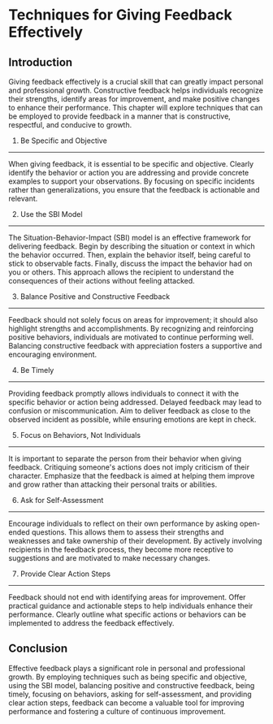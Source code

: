 Techniques for Giving Feedback Effectively
===================================================

Introduction
------------

Giving feedback effectively is a crucial skill that can greatly impact personal and professional growth. Constructive feedback helps individuals recognize their strengths, identify areas for improvement, and make positive changes to enhance their performance. This chapter will explore techniques that can be employed to provide feedback in a manner that is constructive, respectful, and conducive to growth.

1. Be Specific and Objective
----------------------------

When giving feedback, it is essential to be specific and objective. Clearly identify the behavior or action you are addressing and provide concrete examples to support your observations. By focusing on specific incidents rather than generalizations, you ensure that the feedback is actionable and relevant.

2. Use the SBI Model
--------------------

The Situation-Behavior-Impact (SBI) model is an effective framework for delivering feedback. Begin by describing the situation or context in which the behavior occurred. Then, explain the behavior itself, being careful to stick to observable facts. Finally, discuss the impact the behavior had on you or others. This approach allows the recipient to understand the consequences of their actions without feeling attacked.

3. Balance Positive and Constructive Feedback
---------------------------------------------

Feedback should not solely focus on areas for improvement; it should also highlight strengths and accomplishments. By recognizing and reinforcing positive behaviors, individuals are motivated to continue performing well. Balancing constructive feedback with appreciation fosters a supportive and encouraging environment.

4. Be Timely
------------

Providing feedback promptly allows individuals to connect it with the specific behavior or action being addressed. Delayed feedback may lead to confusion or miscommunication. Aim to deliver feedback as close to the observed incident as possible, while ensuring emotions are kept in check.

5. Focus on Behaviors, Not Individuals
--------------------------------------

It is important to separate the person from their behavior when giving feedback. Critiquing someone's actions does not imply criticism of their character. Emphasize that the feedback is aimed at helping them improve and grow rather than attacking their personal traits or abilities.

6. Ask for Self-Assessment
--------------------------

Encourage individuals to reflect on their own performance by asking open-ended questions. This allows them to assess their strengths and weaknesses and take ownership of their development. By actively involving recipients in the feedback process, they become more receptive to suggestions and are motivated to make necessary changes.

7. Provide Clear Action Steps
-----------------------------

Feedback should not end with identifying areas for improvement. Offer practical guidance and actionable steps to help individuals enhance their performance. Clearly outline what specific actions or behaviors can be implemented to address the feedback effectively.

Conclusion
----------

Effective feedback plays a significant role in personal and professional growth. By employing techniques such as being specific and objective, using the SBI model, balancing positive and constructive feedback, being timely, focusing on behaviors, asking for self-assessment, and providing clear action steps, feedback can become a valuable tool for improving performance and fostering a culture of continuous improvement.
